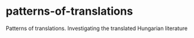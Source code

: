 # patterns-of-translations
Patterns of translations. Investigating the translated Hungarian literature
